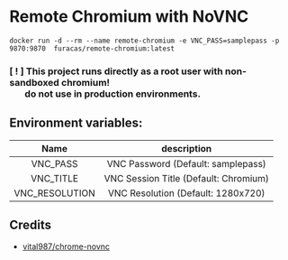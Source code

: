 # Remote Chromium with NoVNC

```
docker run -d --rm --name remote-chromium -e VNC_PASS=samplepass -p 9870:9870  furacas/remote-chromium:latest
```

<p><b><h3>[ ! ] This project runs directly as a root user with non-sandboxed chromium! <br>&nbsp;&nbsp;&nbsp;&nbsp;&nbsp;&nbsp;&nbsp;do not use in production environments.</h3></b></p>

## Environment variables: 
|      Name      |                description           |
|:--------------:|:--------------------------------------------------------------:|
|    VNC_PASS    |               VNC Password (Default: samplepass)               |
|    VNC_TITLE   |              VNC Session Title (Default: Chromium)             |
| VNC_RESOLUTION |               VNC Resolution (Default: 1280x720)               |

## Credits
- [vital987/chrome-novnc](https://github.com/vital987/chrome-novnc)
